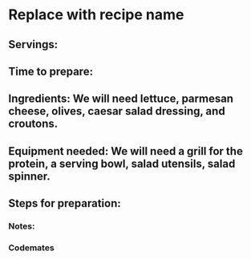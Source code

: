 # Replace with recipe name

## Servings: 

## Time to prepare: 

## Ingredients: We will need lettuce, parmesan cheese, olives, caesar salad dressing, and croutons.


## Equipment needed: We will need a grill for the protein, a serving bowl, salad utensils, salad spinner. 


## Steps for preparation:



### Notes:



### Codemates #
